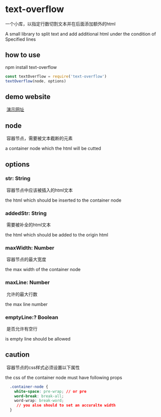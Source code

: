 # text-overflow
一个小库，以指定行数切割文本并在后面添加额外的html

A small library to split text and add additional html under the condition of Specified lines
## how to use
npm install text-overflow
``` javascript
const textOverflow = require('text-overflow')
textOverflow(node, options)
```
## demo website
  [演示网址](https://freeeeaker.github.io/examples/textOverflow/index.html)
## node
  容器节点，需要被文本截断的元素
  
  a container node which the html will be cutted
## options
### str: String
  容器节点中应该被插入的html文本
  
  the html which should be inserted to the container node
### addedStr: String
  需要被补全的html文本
  
  the html which should be added to the origin html
### maxWidth: Number
  容器节点的最大宽度
  
  the max width of the container node
### maxLine: Number
  允许的最大行数
  
  the max line number
### emptyLine:? Boolean
  是否允许有空行
  
  is empty line should be allowed
## caution
  容器节点的css样式必须设置以下属性
  
  the css of the container node must have following props
  ``` css
    .container-node {
      white-space: pre-wrap; // or pre
      word-break: break-all;
      word-wrap: break-word;
      // you alse should to set an accuralte width
    }
  ```
